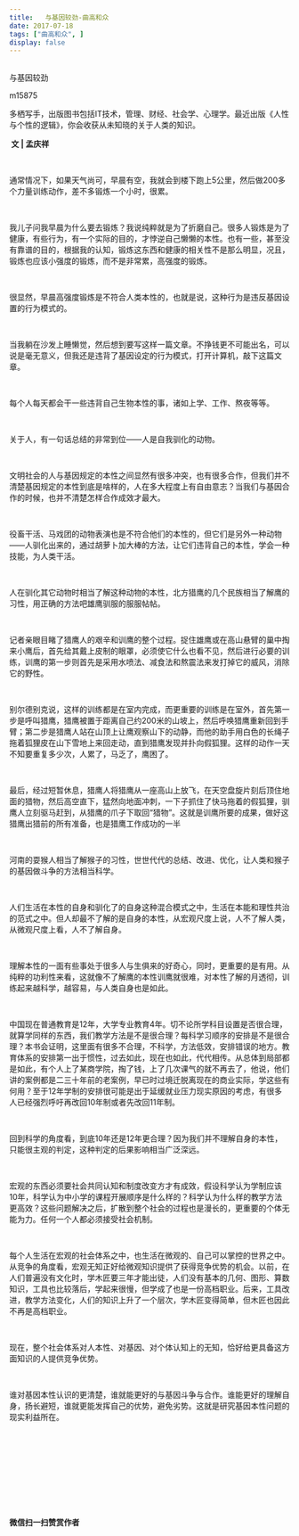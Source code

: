 ```yaml
---
title:   与基因较劲-曲高和众
date: 2017-07-18
tags: ["曲高和众", ]
display: false
---
```



## 



与基因较劲




m15875




多栖写手，出版图书包括IT技术，管理、财经、社会学、心理学。最近出版《人性与个性的逻辑》，你会收获从未知晓的关于人类的知识。


**&nbsp;文&nbsp;|&nbsp;孟庆祥**

&nbsp;

通常情况下，如果天气尚可，早晨有空，我就会到楼下跑上5公里，然后做200多个力量训练动作，差不多锻炼一个小时，很累。

&nbsp;

我儿子问我早晨为什么要去锻炼？我说纯粹就是为了折磨自己。很多人锻炼是为了健康，有些行为，有一个实际的目的，才悖逆自己懒懒的本性。也有一些，甚至没有靠谱的目的，根据我的认知，锻炼这东西和健康的相关性不是那么明显，况且，锻炼也应该小强度的锻炼，而不是非常累，高强度的锻炼。

&nbsp;

很显然，早晨高强度锻炼是不符合人类本性的，也就是说，这种行为是违反基因设置的行为模式的。

&nbsp;

当我躺在沙发上睡懒觉，然后想到要写这样一篇文章。不挣钱更不可能出名，可以说是毫无意义，但我还是违背了基因设定的行为模式，打开计算机，敲下这篇文章。

&nbsp;

每个人每天都会干一些违背自己生物本性的事，诸如上学、工作、熬夜等等。

&nbsp;

关于人，有一句话总结的非常到位——人是自我驯化的动物。

&nbsp;

文明社会的人与基因规定的本性之间显然有很多冲突，也有很多合作，但我们并不清楚基因规定的本性到底是啥样的，人在多大程度上有自由意志？当我们与基因合作的时候，也并不清楚怎样合作成效才最大。

&nbsp;

役畜干活、马戏团的动物表演也是不符合他们的本性的，但它们是另外一种动物——人驯化出来的，通过胡萝卜加大棒的方法，让它们违背自己的本性，学会一种技能，为人类干活。

&nbsp;

人在驯化其它动物时相当了解这种动物的本性，北方猎鹰的几个民族相当了解鹰的习性，用正确的方法吧雄鹰驯服的服服帖帖。

&nbsp;

记者亲眼目睹了猎鹰人的艰辛和训鹰的整个过程。捉住雄鹰或在高山悬臂的巢中掏来小鹰后，首先给其戴上皮制的眼罩，必须使它什么也看不见，然后进行必要的训练，训鹰的第一步则首先是采用水喷法、减食法和熬震法来发打掉它的威风，消除它的野性。

&nbsp;

别尔德别克说，这样的训练都是在室内完成，而更重要的训练是在室外，首先第一步是呼叫猎鹰，猎鹰被置于距离自己约200米的山坡上，然后呼唤猎鹰重新回到手臂；第二步是猎鹰人站在山顶上让鹰观察山下的动静，而他的助手用白色的长绳子拖着狐狸皮在山下雪地上来回走动，直到猎鹰发现并扑向假狐狸。这样的动作一天不知要重复多少次，人累了，马乏了，鹰困了。

&nbsp;

最后，经过短暂休息，猎鹰人将猎鹰从一座高山上放飞，在天空盘旋片刻后顶住地面的猎物，然后高空直下，猛然向地面冲刺，一下子抓住了快马拖着的假狐狸，驯鹰人立刻驱马赶到，从猎鹰的爪子下取回“猎物”。这就是训鹰所要的成果，做好这猎鹰出猎前的所有准备，也是猎鹰工作成功的一半

&nbsp;

河南的耍猴人相当了解猴子的习性，世世代代的总结、改进、优化，让人类和猴子的基因做斗争的方法相当科学。

&nbsp;

人们生活在本性的自身和驯化了的自身这种混合模式之中，生活在本能和理性共治的范式之中。但人却最不了解的是自身的本性，从宏观尺度上说，人不了解人类，从微观尺度上看，人不了解自身。

&nbsp;

理解本性的一面有些事处于很多人与生俱来的好奇心，同时，更重要的是有用。从纯粹的功利性来看，这就像不了解鹰的本性训鹰就很难，对本性了解的月透彻，训练起来越科学，越容易，与人类自身也是如此。

&nbsp;

中国现在普通教育是12年，大学专业教育4年。切不论所学科目设置是否很合理，就算学同样的东西，我们教学方法是不是很合理？每科学习顺序的安排是不是很合理？本书会证明，这里面有很多不合理，不科学，方法低效，安排错误的地方。教育体系的安排第一出于惯性，过去如此，现在也如此，代代相传。从总体到局部都是如此，有个人上了某商学院，掏了钱，上了几次课气的就不再去了，他说，他们讲的案例都是二三十年前的老案例，早已时过境迁脱离现在的商业实际，学这些有何用？至于12年学制的安排很可能是出于延缓就业压力现实原因的考虑，有很多人已经强烈呼吁再改回10年制或者先改回11年制。

&nbsp;

回到科学的角度看，到底10年还是12年更合理？因为我们并不理解自身的本性，只能很主观的判定，这种判定的后果影响相当广泛深远。

&nbsp;

宏观的东西必须要社会共同认知和制度改变方才有成效，假设科学认为学制应该10年，科学认为中小学的课程开展顺序是什么样的？科学认为什么样的教学方法更高效？这些问题解决之后，扩散到整个社会的过程也是漫长的，更重要的个体无能为力。任何一个人都必须接受社会机制。

&nbsp;

每个人生活在宏观的社会体系之中，也生活在微观的、自己可以掌控的世界之中。从竞争的角度看，宏观无知正好给微观知识提供了获得竞争优势的机会。以前，在人们普遍没有文化时，学木匠要三年才能出徒，人们没有基本的几何、图形、算数知识，工具也比较落后，学起来很慢，但学成了也是一份高档职业。后来，工具改进，教学方法变化，人们的知识上升了一个层次，学木匠变得简单，但木匠也因此不再是高档职业。

&nbsp;

现在，整个社会体系对人本性、对基因、对个体认知上的无知，恰好给更具备这方面知识的人提供竞争优势。

&nbsp;

谁对基因本性认识的更清楚，谁就能更好的与基因斗争与合作。谁能更好的理解自身，扬长避短，谁就更能发挥自己的优势，避免劣势。这就是研究基因本性问题的现实利益所在。

&nbsp;

&nbsp;

&nbsp;

&nbsp;

&nbsp;




**微信扫一扫赞赏作者**